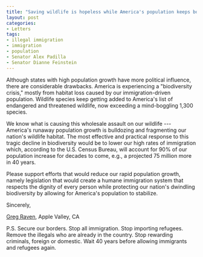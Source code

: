 ```yaml
---
title: "Saving wildlife is hopeless while America's population keeps booming"
layout: post
categories:
- Letters
tags:
- illegal immigration
- immigration
- population
- Senator Alex Padilla
- Senator Dianne Feinstein
---
```


Although states with high population growth have more political influence, there are considerable drawbacks. America is experiencing a "biodiversity crisis," mostly from habitat loss caused by our immigration-driven population. Wildlife species keep getting added to America's list of endangered and threatened wildlife, now exceeding a mind-boggling 1,300 species.

We know what is causing this wholesale assault on our wildlife --- America's runaway population growth is bulldozing and fragmenting our nation's wildlife habitat. The most effective and practical response to this tragic decline in biodiversity would be to lower our high rates of immigration which, according to the U.S. Census Bureau, will account for 90% of our population increase for decades to come, e.g., a projected 75 million more in 40 years.

Please support efforts that would reduce our rapid population growth, namely legislation that would create a humane immigration system that respects the dignity of every person while protecting our nation's dwindling biodiversity by allowing for America's population to stabilize.

Sincerely,

[Greg Raven](https://www.gregraven.org/), Apple Valley, CA

P.S. Secure our borders. Stop all immigration. Stop importing refugees. Remove the illegals who are already in the country. Stop rewarding criminals, foreign or domestic. Wait 40 years before allowing immigrants and refugees again.